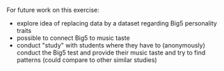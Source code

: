 For future work on this exercise:
* explore idea of replacing data by a dataset regarding Big5 personality traits
* possible to connect Big5 to music taste
* conduct "study" with students where they have to (anonymously) conduct the Big5 test and provide their music taste and try to find patterns (could compare to other similar studies)

